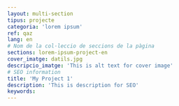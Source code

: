 ```yaml
---
layout: multi-section
tipus: projecte
categoria: 'lorem ipsum'
ref: qaz
lang: en
# Nom de la col·leccio de seccions de la pàgina
sections: lorem-ipsum-project-en
cover_imatge: datils.jpg
descripcio_imatge: 'This is alt text for cover image'
# SEO information
title: 'My Project 1'
description: 'This is description for SEO'
keywords:
---
```

